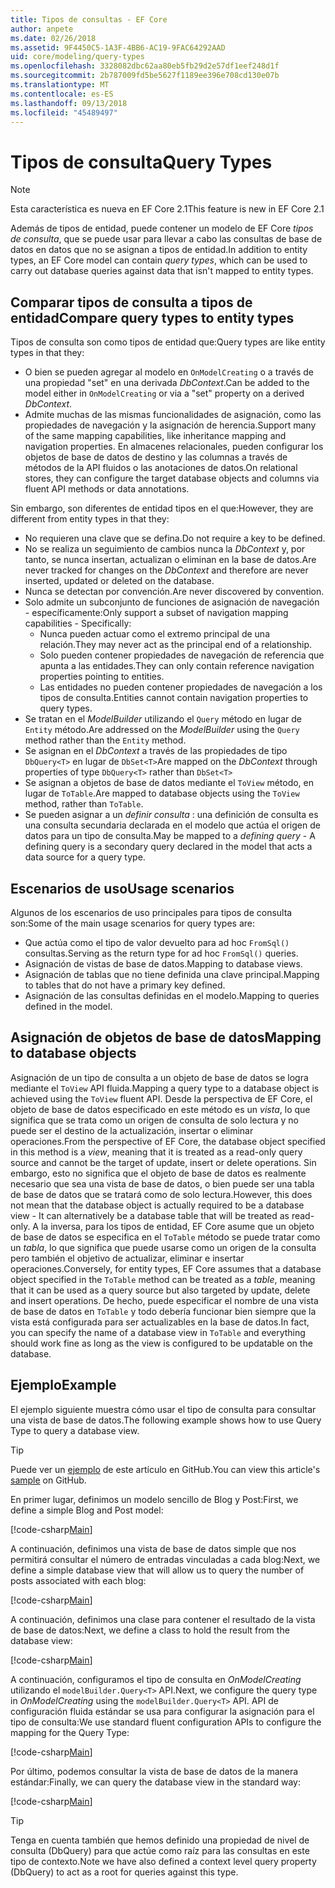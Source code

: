 ```yaml
---
title: Tipos de consultas - EF Core
author: anpete
ms.date: 02/26/2018
ms.assetid: 9F4450C5-1A3F-4BB6-AC19-9FAC64292AAD
uid: core/modeling/query-types
ms.openlocfilehash: 3328082dbc62aa80eb5fb29d2e57df1eef248d1f
ms.sourcegitcommit: 2b787009fd5be5627f1189ee396e708cd130e07b
ms.translationtype: MT
ms.contentlocale: es-ES
ms.lasthandoff: 09/13/2018
ms.locfileid: "45489497"
---
```

# <a name="query-types"></a><span data-ttu-id="93278-102">Tipos de consulta</span><span class="sxs-lookup"><span data-stu-id="93278-102">Query Types</span></span>
> [!NOTE]
> <span data-ttu-id="93278-103">Esta característica es nueva en EF Core 2.1</span><span class="sxs-lookup"><span data-stu-id="93278-103">This feature is new in EF Core 2.1</span></span>

<span data-ttu-id="93278-104">Además de tipos de entidad, puede contener un modelo de EF Core _tipos de consulta_, que se puede usar para llevar a cabo las consultas de base de datos en datos que no se asignan a tipos de entidad.</span><span class="sxs-lookup"><span data-stu-id="93278-104">In addition to entity types, an EF Core model can contain _query types_, which can be used to carry out database queries against data that isn't mapped to entity types.</span></span>

## <a name="compare-query-types-to-entity-types"></a><span data-ttu-id="93278-105">Comparar tipos de consulta a tipos de entidad</span><span class="sxs-lookup"><span data-stu-id="93278-105">Compare query types to entity types</span></span>

<span data-ttu-id="93278-106">Tipos de consulta son como tipos de entidad que:</span><span class="sxs-lookup"><span data-stu-id="93278-106">Query types are like entity types in that they:</span></span>

- <span data-ttu-id="93278-107">O bien se pueden agregar al modelo en `OnModelCreating` o a través de una propiedad "set" en una derivada _DbContext_.</span><span class="sxs-lookup"><span data-stu-id="93278-107">Can be added to the model either in `OnModelCreating` or via a "set" property on a derived _DbContext_.</span></span>
- <span data-ttu-id="93278-108">Admite muchas de las mismas funcionalidades de asignación, como las propiedades de navegación y la asignación de herencia.</span><span class="sxs-lookup"><span data-stu-id="93278-108">Support many of the same mapping capabilities, like inheritance mapping and navigation properties.</span></span> <span data-ttu-id="93278-109">En almacenes relacionales, pueden configurar los objetos de base de datos de destino y las columnas a través de métodos de la API fluidos o las anotaciones de datos.</span><span class="sxs-lookup"><span data-stu-id="93278-109">On relational stores, they can configure the target database objects and columns via fluent API methods or data annotations.</span></span>

<span data-ttu-id="93278-110">Sin embargo, son diferentes de entidad tipos en el que:</span><span class="sxs-lookup"><span data-stu-id="93278-110">However, they are different from entity types in that they:</span></span>

- <span data-ttu-id="93278-111">No requieren una clave que se defina.</span><span class="sxs-lookup"><span data-stu-id="93278-111">Do not require a key to be defined.</span></span>
- <span data-ttu-id="93278-112">No se realiza un seguimiento de cambios nunca la _DbContext_ y, por tanto, se nunca insertan, actualizan o eliminan en la base de datos.</span><span class="sxs-lookup"><span data-stu-id="93278-112">Are never tracked for changes on the _DbContext_ and therefore are never inserted, updated or deleted on the database.</span></span>
- <span data-ttu-id="93278-113">Nunca se detectan por convención.</span><span class="sxs-lookup"><span data-stu-id="93278-113">Are never discovered by convention.</span></span>
- <span data-ttu-id="93278-114">Solo admite un subconjunto de funciones de asignación de navegación - específicamente:</span><span class="sxs-lookup"><span data-stu-id="93278-114">Only support a subset of navigation mapping capabilities - Specifically:</span></span>
  - <span data-ttu-id="93278-115">Nunca pueden actuar como el extremo principal de una relación.</span><span class="sxs-lookup"><span data-stu-id="93278-115">They may never act as the principal end of a relationship.</span></span>
  - <span data-ttu-id="93278-116">Solo pueden contener propiedades de navegación de referencia que apunta a las entidades.</span><span class="sxs-lookup"><span data-stu-id="93278-116">They can only contain reference navigation properties pointing to entities.</span></span>
  - <span data-ttu-id="93278-117">Las entidades no pueden contener propiedades de navegación a los tipos de consulta.</span><span class="sxs-lookup"><span data-stu-id="93278-117">Entities cannot contain navigation properties to query types.</span></span>
- <span data-ttu-id="93278-118">Se tratan en el _ModelBuilder_ utilizando el `Query` método en lugar de `Entity` método.</span><span class="sxs-lookup"><span data-stu-id="93278-118">Are addressed on the _ModelBuilder_ using the `Query` method rather than the `Entity` method.</span></span>
- <span data-ttu-id="93278-119">Se asignan en el _DbContext_ a través de las propiedades de tipo `DbQuery<T>` en lugar de `DbSet<T>`</span><span class="sxs-lookup"><span data-stu-id="93278-119">Are mapped on the _DbContext_ through properties of type `DbQuery<T>` rather than `DbSet<T>`</span></span>
- <span data-ttu-id="93278-120">Se asignan a objetos de base de datos mediante el `ToView` método, en lugar de `ToTable`.</span><span class="sxs-lookup"><span data-stu-id="93278-120">Are mapped to database objects using the `ToView` method, rather than `ToTable`.</span></span>
- <span data-ttu-id="93278-121">Se pueden asignar a un _definir consulta_ : una definición de consulta es una consulta secundaria declarada en el modelo que actúa el origen de datos para un tipo de consulta.</span><span class="sxs-lookup"><span data-stu-id="93278-121">May be mapped to a _defining query_ - A defining query is a secondary query declared in the model that acts a data source for a query type.</span></span>

## <a name="usage-scenarios"></a><span data-ttu-id="93278-122">Escenarios de uso</span><span class="sxs-lookup"><span data-stu-id="93278-122">Usage scenarios</span></span>

<span data-ttu-id="93278-123">Algunos de los escenarios de uso principales para tipos de consulta son:</span><span class="sxs-lookup"><span data-stu-id="93278-123">Some of the main usage scenarios for query types are:</span></span>

- <span data-ttu-id="93278-124">Que actúa como el tipo de valor devuelto para ad hoc `FromSql()` consultas.</span><span class="sxs-lookup"><span data-stu-id="93278-124">Serving as the return type for ad hoc `FromSql()` queries.</span></span>
- <span data-ttu-id="93278-125">Asignación de vistas de base de datos.</span><span class="sxs-lookup"><span data-stu-id="93278-125">Mapping to database views.</span></span>
- <span data-ttu-id="93278-126">Asignación de tablas que no tiene definida una clave principal.</span><span class="sxs-lookup"><span data-stu-id="93278-126">Mapping to tables that do not have a primary key defined.</span></span>
- <span data-ttu-id="93278-127">Asignación de las consultas definidas en el modelo.</span><span class="sxs-lookup"><span data-stu-id="93278-127">Mapping to queries defined in the model.</span></span>

## <a name="mapping-to-database-objects"></a><span data-ttu-id="93278-128">Asignación de objetos de base de datos</span><span class="sxs-lookup"><span data-stu-id="93278-128">Mapping to database objects</span></span>

<span data-ttu-id="93278-129">Asignación de un tipo de consulta a un objeto de base de datos se logra mediante el `ToView` API fluida.</span><span class="sxs-lookup"><span data-stu-id="93278-129">Mapping a query type to a database object is achieved using the `ToView` fluent API.</span></span> <span data-ttu-id="93278-130">Desde la perspectiva de EF Core, el objeto de base de datos especificado en este método es un _vista_, lo que significa que se trata como un origen de consulta de solo lectura y no puede ser el destino de la actualización, insertar o eliminar operaciones.</span><span class="sxs-lookup"><span data-stu-id="93278-130">From the perspective of EF Core, the database object specified in this method is a _view_, meaning that it is treated as a read-only query source and cannot be the target of update, insert or delete operations.</span></span> <span data-ttu-id="93278-131">Sin embargo, esto no significa que el objeto de base de datos es realmente necesario que sea una vista de base de datos, o bien puede ser una tabla de base de datos que se tratará como de solo lectura.</span><span class="sxs-lookup"><span data-stu-id="93278-131">However, this does not mean that the database object is actually required to be a database view - It can alternatively be a database table that will be treated as read-only.</span></span> <span data-ttu-id="93278-132">A la inversa, para los tipos de entidad, EF Core asume que un objeto de base de datos se especifica en el `ToTable` método se puede tratar como un _tabla_, lo que significa que puede usarse como un origen de la consulta pero también el objetivo de actualizar, eliminar e insertar operaciones.</span><span class="sxs-lookup"><span data-stu-id="93278-132">Conversely, for entity types, EF Core assumes that a database object specified in the `ToTable` method can be treated as a _table_, meaning that it can be used as a query source but also targeted by update, delete and insert operations.</span></span> <span data-ttu-id="93278-133">De hecho, puede especificar el nombre de una vista de base de datos en `ToTable` y todo debería funcionar bien siempre que la vista está configurada para ser actualizables en la base de datos.</span><span class="sxs-lookup"><span data-stu-id="93278-133">In fact, you can specify the name of a database view in `ToTable` and everything should work fine as long as the view is configured to be updatable on the database.</span></span>

## <a name="example"></a><span data-ttu-id="93278-134">Ejemplo</span><span class="sxs-lookup"><span data-stu-id="93278-134">Example</span></span>

<span data-ttu-id="93278-135">El ejemplo siguiente muestra cómo usar el tipo de consulta para consultar una vista de base de datos.</span><span class="sxs-lookup"><span data-stu-id="93278-135">The following example shows how to use Query Type to query a database view.</span></span>

> [!TIP]
> <span data-ttu-id="93278-136">Puede ver un [ejemplo](https://github.com/aspnet/EntityFrameworkCore/tree/master/samples/QueryTypes) de este artículo en GitHub.</span><span class="sxs-lookup"><span data-stu-id="93278-136">You can view this article's [sample](https://github.com/aspnet/EntityFrameworkCore/tree/master/samples/QueryTypes) on GitHub.</span></span>

<span data-ttu-id="93278-137">En primer lugar, definimos un modelo sencillo de Blog y Post:</span><span class="sxs-lookup"><span data-stu-id="93278-137">First, we define a simple Blog and Post model:</span></span>

[!code-csharp[Main](../../../efcore-repo/samples/QueryTypes/Program.cs#Entities)]

<span data-ttu-id="93278-138">A continuación, definimos una vista de base de datos simple que nos permitirá consultar el número de entradas vinculadas a cada blog:</span><span class="sxs-lookup"><span data-stu-id="93278-138">Next, we define a simple database view that will allow us to query the number of posts associated with each blog:</span></span>

[!code-csharp[Main](../../../efcore-repo/samples/QueryTypes/Program.cs#View)]

<span data-ttu-id="93278-139">A continuación, definimos una clase para contener el resultado de la vista de base de datos:</span><span class="sxs-lookup"><span data-stu-id="93278-139">Next, we define a class to hold the result from the database view:</span></span>

[!code-csharp[Main](../../../efcore-repo/samples/QueryTypes/Program.cs#QueryType)]

<span data-ttu-id="93278-140">A continuación, configuramos el tipo de consulta en _OnModelCreating_ utilizando el `modelBuilder.Query<T>` API.</span><span class="sxs-lookup"><span data-stu-id="93278-140">Next, we configure the query type in _OnModelCreating_ using the `modelBuilder.Query<T>` API.</span></span>
<span data-ttu-id="93278-141">API de configuración fluida estándar se usa para configurar la asignación para el tipo de consulta:</span><span class="sxs-lookup"><span data-stu-id="93278-141">We use standard fluent configuration APIs to configure the mapping for the Query Type:</span></span>

[!code-csharp[Main](../../../efcore-repo/samples/QueryTypes/Program.cs#Configuration)]

<span data-ttu-id="93278-142">Por último, podemos consultar la vista de base de datos de la manera estándar:</span><span class="sxs-lookup"><span data-stu-id="93278-142">Finally, we can query the database view in the standard way:</span></span>

[!code-csharp[Main](../../../efcore-repo/samples/QueryTypes/Program.cs#Query)]

> [!TIP]
> <span data-ttu-id="93278-143">Tenga en cuenta también que hemos definido una propiedad de nivel de consulta (DbQuery) para que actúe como raíz para las consultas en este tipo de contexto.</span><span class="sxs-lookup"><span data-stu-id="93278-143">Note we have also defined a context level query property (DbQuery) to act as a root for queries against this type.</span></span>
